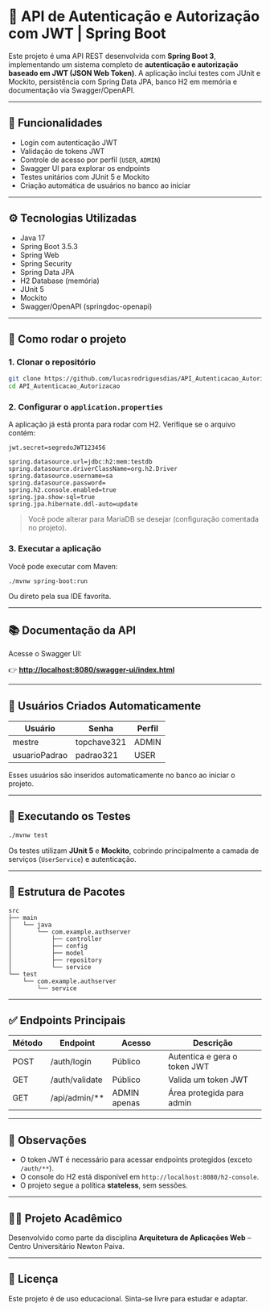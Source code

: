 # 🔐 API de Autenticação e Autorização com JWT | Spring Boot

Este projeto é uma API REST desenvolvida com **Spring Boot 3**, implementando um sistema completo de **autenticação e autorização baseado em JWT (JSON Web Token)**. A aplicação inclui testes com JUnit e Mockito, persistência com Spring Data JPA, banco H2 em memória e documentação via Swagger/OpenAPI.

---

## 📌 Funcionalidades

- Login com autenticação JWT
- Validação de tokens JWT
- Controle de acesso por perfil (`USER`, `ADMIN`)
- Swagger UI para explorar os endpoints
- Testes unitários com JUnit 5 e Mockito
- Criação automática de usuários no banco ao iniciar

---

## ⚙️ Tecnologias Utilizadas

- Java 17
- Spring Boot 3.5.3
- Spring Web
- Spring Security
- Spring Data JPA
- H2 Database (memória)
- JUnit 5
- Mockito
- Swagger/OpenAPI (springdoc-openapi)

---

## 🏁 Como rodar o projeto

### 1. Clonar o repositório

```bash
git clone https://github.com/lucasrodriguesdias/API_Autenticacao_Autorizacao.git
cd API_Autenticacao_Autorizacao
```

### 2. Configurar o `application.properties`

A aplicação já está pronta para rodar com H2. Verifique se o arquivo contém:

```properties
jwt.secret=segredoJWT123456

spring.datasource.url=jdbc:h2:mem:testdb
spring.datasource.driverClassName=org.h2.Driver
spring.datasource.username=sa
spring.datasource.password=
spring.h2.console.enabled=true
spring.jpa.show-sql=true
spring.jpa.hibernate.ddl-auto=update
```

> Você pode alterar para MariaDB se desejar (configuração comentada no projeto).

### 3. Executar a aplicação

Você pode executar com Maven:

```bash
./mvnw spring-boot:run
```

Ou direto pela sua IDE favorita.

---

## 📚 Documentação da API

Acesse o Swagger UI:

👉 **[http://localhost:8080/swagger-ui/index.html](http://localhost:8080/swagger-ui/index.html)**

---

## 👤 Usuários Criados Automaticamente

| Usuário         | Senha        | Perfil |
|----------------|--------------|--------|
| mestre          | topchave321  | ADMIN  |
| usuarioPadrao   | padrao321    | USER   |

Esses usuários são inseridos automaticamente no banco ao iniciar o projeto.

---

## 🧪 Executando os Testes

```bash
./mvnw test
```

Os testes utilizam **JUnit 5** e **Mockito**, cobrindo principalmente a camada de serviços (`UserService`) e autenticação.

---

## 📁 Estrutura de Pacotes

```
src
├── main
│   └── java
│       └── com.example.authserver
│           ├── controller
│           ├── config
│           ├── model
│           ├── repository
│           └── service
└── test
    └── com.example.authserver
        └── service
```

---

## ✅ Endpoints Principais

| Método | Endpoint            | Acesso         | Descrição                        |
|--------|---------------------|----------------|----------------------------------|
| POST   | /auth/login         | Público        | Autentica e gera o token JWT     |
| GET    | /auth/validate      | Público        | Valida um token JWT              |
| GET    | /api/admin/**       | ADMIN apenas   | Área protegida para admin        |

---

## 🧠 Observações

- O token JWT é necessário para acessar endpoints protegidos (exceto `/auth/**`).
- O console do H2 está disponível em `http://localhost:8080/h2-console`.
- O projeto segue a política **stateless**, sem sessões.

---

## 👨‍🎓 Projeto Acadêmico

Desenvolvido como parte da disciplina **Arquitetura de Aplicações Web** – Centro Universitário Newton Paiva.

---

## 📄 Licença

Este projeto é de uso educacional. Sinta-se livre para estudar e adaptar.


